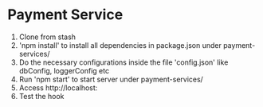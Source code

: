 # Payment Service

1. Clone from stash
2. 'npm install' to install all dependencies in package.json under payment-services/
3. Do the necessary configurations inside the file 'config.json' like
    dbConfig, loggerConfig etc
4. Run 'npm start' to start server under payment-services/
5. Access http://localhost:<port>
6. Test the hook